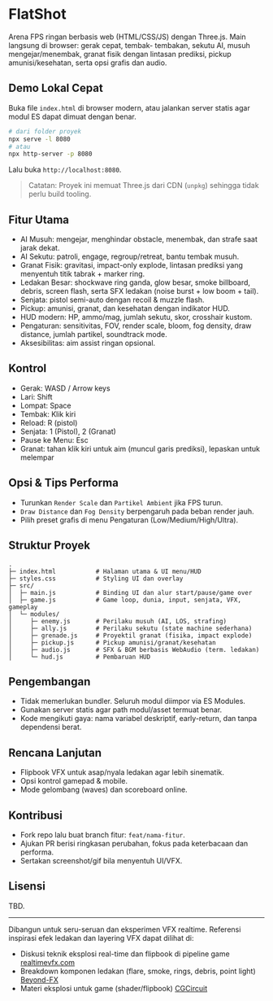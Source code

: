 # FlatShot

Arena FPS ringan berbasis web (HTML/CSS/JS) dengan Three.js. Main langsung di browser: gerak cepat, tembak- tembakan, sekutu AI, musuh mengejar/menembak, granat fisik dengan lintasan prediksi, pickup amunisi/kesehatan, serta opsi grafis dan audio.

## Demo Lokal Cepat

Buka file `index.html` di browser modern, atau jalankan server statis agar modul ES dapat dimuat dengan benar.

```bash
# dari folder proyek
npx serve -l 8080
# atau
npx http-server -p 8080
```

Lalu buka `http://localhost:8080`.

> Catatan: Proyek ini memuat Three.js dari CDN (`unpkg`) sehingga tidak perlu build tooling.

## Fitur Utama

- AI Musuh: mengejar, menghindar obstacle, menembak, dan strafe saat jarak dekat.
- AI Sekutu: patroli, engage, regroup/retreat, bantu tembak musuh.
- Granat Fisik: gravitasi, impact-only explode, lintasan prediksi yang menyentuh titik tabrak + marker ring.
- Ledakan Besar: shockwave ring ganda, glow besar, smoke billboard, debris, screen flash, serta SFX ledakan (noise burst + low boom + tail).
- Senjata: pistol semi-auto dengan recoil & muzzle flash.
- Pickup: amunisi, granat, dan kesehatan dengan indikator HUD.
- HUD modern: HP, ammo/mag, jumlah sekutu, skor, crosshair kustom.
- Pengaturan: sensitivitas, FOV, render scale, bloom, fog density, draw distance, jumlah partikel, soundtrack mode.
- Aksesibilitas: aim assist ringan opsional.

## Kontrol

- Gerak: WASD / Arrow keys
- Lari: Shift
- Lompat: Space
- Tembak: Klik kiri
- Reload: R (pistol)
- Senjata: 1 (Pistol), 2 (Granat)
- Pause ke Menu: Esc
- Granat: tahan klik kiri untuk aim (muncul garis prediksi), lepaskan untuk melempar

## Opsi & Tips Performa

- Turunkan `Render Scale` dan `Partikel Ambient` jika FPS turun.
- `Draw Distance` dan `Fog Density` berpengaruh pada beban render jauh.
- Pilih preset grafis di menu Pengaturan (Low/Medium/High/Ultra).

## Struktur Proyek

```
.
├─ index.html           # Halaman utama & UI menu/HUD
├─ styles.css           # Styling UI dan overlay
├─ src/
│  ├─ main.js           # Binding UI dan alur start/pause/game over
│  ├─ game.js           # Game loop, dunia, input, senjata, VFX, gameplay
│  └─ modules/
│     ├─ enemy.js       # Perilaku musuh (AI, LOS, strafing)
│     ├─ ally.js        # Perilaku sekutu (state machine sederhana)
│     ├─ grenade.js     # Proyektil granat (fisika, impact explode)
│     ├─ pickup.js      # Pickup amunisi/granat/kesehatan
│     ├─ audio.js       # SFX & BGM berbasis WebAudio (term. ledakan)
│     └─ hud.js         # Pembaruan HUD
```

## Pengembangan

- Tidak memerlukan bundler. Seluruh modul diimpor via ES Modules.
- Gunakan server statis agar path modul/asset termuat benar.
- Kode mengikuti gaya: nama variabel deskriptif, early-return, dan tanpa dependensi berat.

## Rencana Lanjutan

- Flipbook VFX untuk asap/nyala ledakan agar lebih sinematik.
- Opsi kontrol gamepad & mobile.
- Mode gelombang (waves) dan scoreboard online.

## Kontribusi

- Fork repo lalu buat branch fitur: `feat/nama-fitur`.
- Ajukan PR berisi ringkasan perubahan, fokus pada keterbacaan dan performa.
- Sertakan screenshot/gif bila menyentuh UI/VFX.

## Lisensi

TBD.

---

Dibangun untuk seru-seruan dan eksperimen VFX realtime. Referensi inspirasi efek ledakan dan layering VFX dapat dilihat di:
- Diskusi teknik eksplosi real-time dan flipbook di pipeline game [realtimevfx.com](https://realtimevfx.com/t/how-to-achieve-a-realistic-game-explosion-with-embergen/27306)
- Breakdown komponen ledakan (flare, smoke, rings, debris, point light) [Beyond-FX](https://blog.beyond-fx.com/articles/level-up-episode-2-explosion-effects-tutorial)
- Materi eksplosi untuk game (shader/flipbook) [CGCircuit](https://www.cgcircuit.com/tutorial/explosions-for-games-i1)
